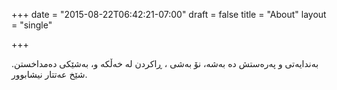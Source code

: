 +++
date = "2015-08-22T06:42:21-07:00"
draft = false
title = "About"
layout = "single"

+++
 
 
 <div class="markdown">
                    بەندایەتی و  پەرەستش دە بەشە، نۆ بەشی ، ڕاکردن لە خەڵکە و، بەشێکی دەمداخستن. شێخ عەتتار نیشابوور.
                </div>
